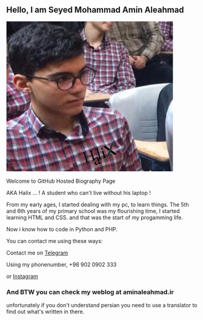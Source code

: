 ## Hello, I am Seyed Mohammad Amin Aleahmad

![A Photo of me](https://raw.githubusercontent.com/Mrhalix/bio/master/68747470733a2f2f616d696e616c6561686d61642e69722f77702d636f6e74656e742f75706c6f6164732f323031392f30352f70726f66696c652e6a7067.jpg)

Welcome to GitHub Hosted Biography Page

AKA Halix ... ! A student who can't live without his laptop !

From my early ages, I started dealing with my pc, to learn things.
The 5th and 6th years of my primary school was my flourishing time, I started learning HTML and CSS.
and that was the start of my progamming life.

Now i know how to code in Python and PHP.

You can contact me using these ways:

Contact me on [Telegram](https://t.me/NoobSaG)

Using my phonenumber, +98 902 0902 333

or [Instagram](https://instagram.com/mrhalix)

### And BTW you can check my weblog at aminaleahmad.ir
unfortunately if you don't understand persian you need to use a translator to find out what's written in there.
